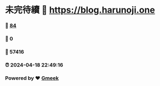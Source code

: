 # 未完待續 :link: https://blog.harunoji.one 
### :page_facing_up: [84](https://blog.harunoji.one/tag.html) 
### :speech_balloon: 0 
### :hibiscus: 57416 
### :alarm_clock: 2024-04-18 22:49:16 
### Powered by :heart: [Gmeek](https://github.com/Meekdai/Gmeek)
